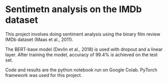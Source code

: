 # Sentimetn analysis on the IMDb dataset 

This project involves doing sentiment analysis using the binary film review IMDb dataset (Maas et al., 2011).

The BERT-base model (Devlin et al., 2018) is used with dropout and a linear layer.
After training the model, accuracy of 99.4% is achieved on the test set.

Code and results are the python notebook run on Google Colab.
PyTorch framework was used for this project.
